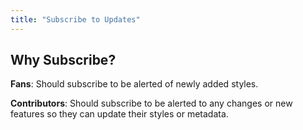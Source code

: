 ```yaml
---
title: "Subscribe to Updates"
---
```


## Why Subscribe?

**Fans**:
Should subscribe to be alerted of newly added styles.

**Contributors**:
Should subscribe to be alerted to any changes or new features so they can update their styles or metadata.
